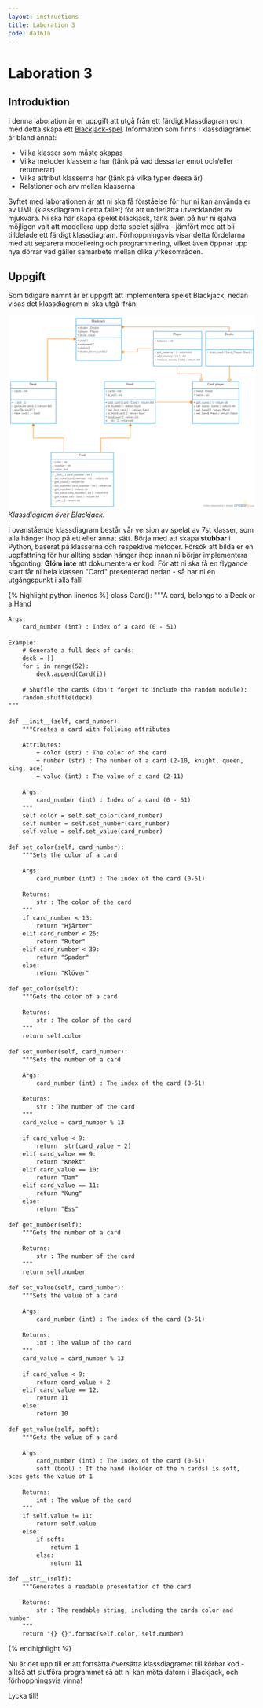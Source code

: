 ```yaml
---
layout: instructions
title: Laboration 3
code: da361a
---
```


# Laboration 3

## Introduktion

I denna laboration är er uppgift att utgå från ett färdigt klassdiagram och med detta skapa ett [Blackjack-spel](https://en.wikipedia.org/wiki/Blackjack). Information som finns i klassdiagramet är bland annat:

* Vilka klasser som måste skapas
* Vilka metoder klasserna har (tänk på vad dessa tar emot och/eller returnerar)
* Vilka attribut klasserna har (tänk på vilka typer dessa är)
* Relationer och arv mellan klasserna

Syftet med laborationen är att ni ska få förståelse för hur ni kan använda er av UML (klassdiagram i detta fallet) för att underlätta utvecklandet av mjukvara. Ni ska här skapa spelet blackjack, tänk även på hur ni själva möjligen valt att modellera upp detta spelet själva - jämfört med att bli tilldelade ett färdigt klassdiagram. Förhoppningsvis visar detta fördelarna med att separera modellering och programmering, vilket även öppnar upp nya dörrar vad gäller samarbete mellan olika yrkesområden.

## Uppgift

Som tidigare nämnt är er uppgift att implementera spelet Blackjack, nedan visas det klassdiagram ni ska utgå ifrån:

![Klassdiagram över Blackjack](/assets/img/da361a_labb3_class_diagram.png) _Klassdiagram över Blackjack._

I ovanstående klassdiagram består vår version av spelat av 7st klasser, som alla hänger ihop på ett eller annat sätt. Börja med att skapa **stubbar** i Python, baserat på klasserna och respektive metoder. Försök att bilda er en uppfattning för hur allting sedan hänger ihop innan ni börjar implementera någonting. **Glöm inte** att dokumentera er kod. För att ni ska få en flygande start får ni hela klassen "Card" presenterad nedan - så har ni en utgångspunkt i alla fall!

{% highlight python linenos %}
class Card():
    """A card, belongs to a Deck or a Hand

    Args:
        card_number (int) : Index of a card (0 - 51)

    Example:
        # Generate a full deck of cards:
        deck = []
        for i in range(52):
            deck.append(Card(i))

        # Shuffle the cards (don't forget to include the random module):
        random.shuffle(deck)
    """

    def __init__(self, card_number):
        """Creates a card with folloing attributes
        
        Attributes:
            + color (str) : The color of the card
            + number (str) : The number of a card (2-10, knight, queen, king, ace)
            + value (int) : The value of a card (2-11)

        Args:
            card_number (int) : Index of a card (0 - 51)
        """
        self.color = self.set_color(card_number)
        self.number = self.set_number(card_number)
        self.value = self.set_value(card_number)

    def set_color(self, card_number):
        """Sets the color of a card

        Args:
            card_number (int) : The index of the card (0-51)

        Returns:
            str : The color of the card
        """
        if card_number < 13:
            return "Hjärter"
        elif card_number < 26:
            return "Ruter"
        elif card_number < 39:
            return "Spader"
        else:
            return "Klöver"

    def get_color(self):
        """Gets the color of a card

        Returns:
            str : The color of the card
        """
        return self.color

    def set_number(self, card_number):
        """Sets the number of a card

        Args:
            card_number (int) : The index of the card (0-51)

        Returns:
            str : The number of the card
        """
        card_value = card_number % 13
        
        if card_value < 9:
            return  str(card_value + 2)
        elif card_value == 9:
            return "Knekt"
        elif card_value == 10:
            return "Dam"
        elif card_value == 11:
            return "Kung"
        else:
            return "Ess"

    def get_number(self):
        """Gets the number of a card

        Returns:
            str : The number of the card
        """
        return self.number

    def set_value(self, card_number):
        """Sets the value of a card

        Args:
            card_number (int) : The index of the card (0-51)

        Returns:
            int : The value of the card
        """
        card_value = card_number % 13

        if card_value < 9:
            return card_value + 2
        elif card_value == 12:
            return 11
        else:
            return 10

    def get_value(self, soft):
        """Gets the value of a card

        Args:
            card_number (int) : The index of the card (0-51)
            soft (bool) : If the hand (holder of the n cards) is soft, aces gets the value of 1

        Returns:
            int : The value of the card
        """
        if self.value != 11:
            return self.value
        else:
            if soft:
                return 1
            else:
                return 11

    def __str__(self):
        """Generates a readable presentation of the card

        Returns:
            str : The readable string, including the cards color and number
        """
        return "{} {}".format(self.color, self.number)
{% endhighlight %}

Nu är det upp till er att fortsätta översätta klassdiagramet till körbar kod - alltså att slutföra programmet så att ni kan möta datorn i Blackjack, och förhoppningsvis vinna!

Lycka till!
